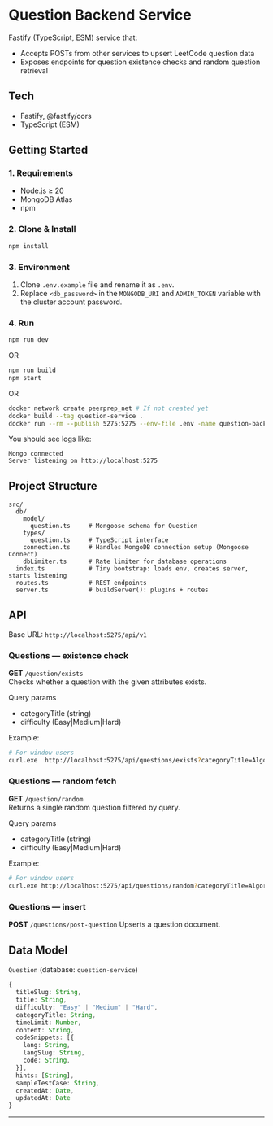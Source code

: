 # Question Backend Service

Fastify (TypeScript, ESM) service that:

- Accepts POSTs from other services to upsert LeetCode question data
- Exposes endpoints for question existence checks and random question retrieval

## Tech

- Fastify, @fastify/cors
- TypeScript (ESM)

## Getting Started

### 1. Requirements

- Node.js ≥ 20
- MongoDB Atlas
- npm

### 2. Clone & Install

```bash
npm install
```

### 3. Environment

1. Clone `.env.example` file and rename it as `.env`.
2. Replace `<db_password>` in the `MONGODB_URI` and `ADMIN_TOKEN` variable with the cluster account password.

### 4. Run

```bash
npm run dev
```

OR

```bash
npm run build
npm start
```

OR

```bash
docker network create peerprep_net # If not created yet
docker build --tag question-service .
docker run --rm --publish 5275:5275 --env-file .env -name question-backend --network peerprep_net question-service
```

You should see logs like:

```text
Mongo connected
Server listening on http://localhost:5275
```

## Project Structure

```text
src/
  db/
    model/
      question.ts     # Mongoose schema for Question
    types/
      question.ts     # TypeScript interface
    connection.ts     # Handles MongoDB connection setup (Mongoose Connect)
    dbLimiter.ts      # Rate limiter for database operations
  index.ts            # Tiny bootstrap: loads env, creates server, starts listening
  routes.ts           # REST endpoints
  server.ts           # buildServer(): plugins + routes
```

## API

Base URL: `http://localhost:5275/api/v1`

### Questions — existence check

**GET** `/question/exists`  
Checks whether a question with the given attributes exists.

Query params

- categoryTitle (string)
- difficulty (Easy|Medium|Hard)

Example:

```bash
# For window users
curl.exe  http://localhost:5275/api/questions/exists?categoryTitle=Algorithms&difficulty=Easy
```

### Questions — random fetch

**GET** `/question/random`  
Returns a single random question filtered by query.

Query params

- categoryTitle (string)
- difficulty (Easy|Medium|Hard)

Example:

```bash
# For window users
curl.exe http://localhost:5275/api/questions/random?categoryTitle=Algorithms&difficulty=Easy
```

### Questions — insert

**POST** `/questions/post-question`
Upserts a question document.

## Data Model

`Question` (database: `question-service`)

```ts
{
  titleSlug: String,
  title: String,
  difficulty: "Easy" | "Medium" | "Hard",
  categoryTitle: String,
  timeLimit: Number,
  content: String,
  codeSnippets: [{
    lang: String,
    langSlug: String,
    code: String,
  }],
  hints: [String],
  sampleTestCase: String,
  createdAt: Date,
  updatedAt: Date
}
```

---
